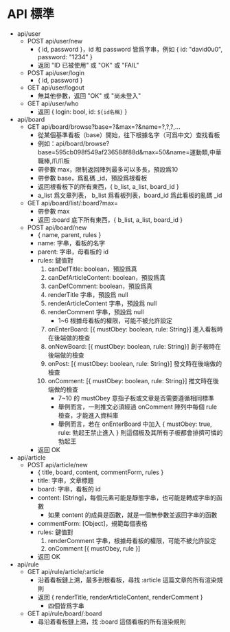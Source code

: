 # API 標準
* api/user
	- POST api/user/new
		+ { id, password }，id 和 password 皆爲字串，例如 { id: "david0u0", password: "1234" }
		+ 返回 "ID 已被使用" 或 "OK" 或 "FAIL"
	- POST api/user/login
		+ { id, password }
	- GET api/user/logout
		+ 無其他參數，返回 "OK" 或 "尚未登入"
	- GET api/user/who
		+ 返回 { login: bool, id: `${id名稱}` }
* api/board
	- GET api/board/browse?base=?&max=?&name=?,?,?,...
		+ 從某個基準看板（base）開始，往下根據名字（可爲中文）查找看板
		+ 例如：api/board/browse?base=595cb098f549af236588f88d&max=50&name=運動類,中華職棒,爪爪板
		+ 帶參數 max，限制返回陣列最多可以多長，預設爲10
		+ 帶參數 base，爲亂碼 _id，預設爲根看板
		+ 返回根看板下的所有東西，{ b_list, a_list, board_id }
		+ a_list 爲文章列表， b_list 爲看板列表，board_id 爲此看板的亂碼 _id
	- GET api/board/list/:board?max=
		+ 帶參數 max
		+ 返回 :board 底下所有東西，{ b_list, a_list, board_id }
	- POST api/board/new
		+ { name, parent, rules }
		+ name: 字串，看板的名字
		+ parent: 字串，母看板的 id
		+ rules: 鍵值對
			1. canDefTitle: boolean，預設爲真
			2. canDefArticleContent: boolean，預設爲真
			3. canDefComment: boolean，預設爲真
			4. renderTitle 字串，預設爲 null
			5. renderArticleContent 字串，預設爲 null
			6. renderComment 字串，預設爲 null
				* 1~6 根據母看板的權限，可能不被允許設定
			7. onEnterBoard: [{ mustObey: boolean, rule: String}] 進入看板時在後端做的檢查
			8. onNewBoard: [{ mustObey: boolean, rule: String}] 創子板時在後端做的檢查
			9. onPost: [{ mustObey: boolean, rule: String}] 發文時在後端做的檢查
			10. onComment: [{ mustObey: boolean, rule: String}] 推文時在後端做的檢查
				* 7~10 的 mustObey 意指子板或文章是否需要遵循相同標準
				* 舉例而言，一則推文必須經過 onComment 陣列中每個 rule 檢查，才能進入資料庫
				* 舉例而言，若在 onEnterBoard 中加入 { mustObey: true, rule: 勃起王禁止進入 } 則這個板及其所有子板都會排擠可憐的勃起王
		+ 返回 OK
* api/article
	- POST api/article/new
		+ { title, board, content, commentForm, rules }
		+ title: 字串，文章標題
		+ board: 字串，看板的 id
		+ content: [String]，每個元素可能是靜態字串，也可能是轉成字串的函數
			- 如果 content 的成員是函數，就是一個無參數並返回字串的函數
		+ commentForm: [Object]，規範每個表格
		+ rules: 鍵值對
			1. renderComment 字串，根據母看板的權限，可能不被允許設定
			2. onComment [{ mustObey, rule }]
		+ 返回 OK
* api/rule
	- GET api/rule/article/:article
		+ 沿着看板鏈上溯，最多到根看板，尋找 :article 這篇文章的所有渲染規則
		+ 返回 { renderTitle, renderArticleContent, renderComment }
			- 四個皆爲字串
	- GET api/rule/board/:board
		+ 尋沿着看板鏈上溯，找 :board 這個看板的所有渲染規則
